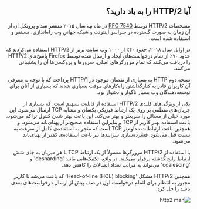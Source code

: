 <div dir="rtl">

## آیا HTTP/2 را به یاد دارید؟

مشخصات HTTP/2 توسط [RFC 7540](https://httpwg.org/specs/rfc7540.html) در ماه مِه سال ۲۰۱۵ منتشر شد و پروتکل آن از آن زمان به صورت گسترده در سراسر اینترنت و شبکه جهانیِ وِب راه‌اندازی، مستقر و استفاده شده است.

در اوایل سال ۲۰۱۸، حدود ۴۰٪ از ۱۰۰۰ وب‌ سایت برتر از HTTP/2 استفاده می‌کردند که حدود ۷۰٪ از تمام درخواست‌های ایجاد و ارسال شده توسط Firefox پاسخ‌های HTTP/2 را دریافت می‌کنند که تمام مرورگرهای اصلی، سرورها و پروکسی‌ها آن را پشتیبانی می‌کنند.

نسخه دوم HTTP به بسیاری از نقصان موجود در HTTP/1 پرداخت که با توجه به معرفی آن کاربران قادر به کنارگذاشتن راه‌کارهای موقت بسیاری شدند که بسیاری از آنان برای توسعه‌دهندگان وب بسیار ناگوار و دشوار بود.

یکی از ویژگی‌های کلیدی HTTP/2 استفاده از قابلیت تسهیم است، که بسیاری از جریان‌های منطقی بر روی یک ارتباط فیزیکیِ یکسان و مشابه TCP ارسال می‌شود. این مورد خیلی از مسائل را سریعتر و بهتر می‌کند. این باعث بهتر شدن کنترل تراکم می‌شود، باعث استفاده بهتر کاربر از TCP و بنابراین استفاده صحیح‌تر از پهنای‌باند می‌شود، و همچنین باعث ارتباطات مداوم‌تر TCP است که منجر به استفاده‌ی کامل از سرعت به نسبت قبل می‌شود. فشرده‌سازی سرایندها نیز باعث استفاده‌ی کمتر از پهنای‌باند می‌شود.

با استفاده از HTTP/2 مرورگرها معمولاً از یک ارتباط TCP با هر میزبان به جای شش ارتباط رایج گذشته برقرار می‌کنند. در واقع، تکنیک‌هایی مانند 'desharding' و 'coalescing' می‌تواند به مراتب تعداد اتصالات را کاهش دهد.

همچنین HTTP/2 مشکل 'Head-of-line (HOL) blocking' که باعث می‌شد تا کاربر مجبور به انتظار برای اتمام درخواست اولِ در صف پیش از ارسال درخواست‌های بعدی باشد را حل کرد.

![http2 man](../images/h2-man.jpg)
</div>
